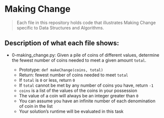 # Making Change
> Each file in this repository holds code that illustrates Making Change
> specific to Data Structures and Algorithms.

## Description of what each file shows:
* 0-making_change.py: Given a pile of coins of different values, determine the fewest number of coins needed to meet a given amount `total`.

	- Prototype: `def makeChange(coins, total)`
	- Return: fewest number of coins needed to meet `total`
	- If `total` is `0` or less, return `0`
	- If `total` cannot be met by any number of coins you have, return `-1`
	- `coins` is a list of the values of the coins in your possession
	- The value of a coin will always be an integer greater than `0`
	- You can assume you have an infinite number of each denomination of coin in the list
	- Your solution’s runtime will be evaluated in this task
